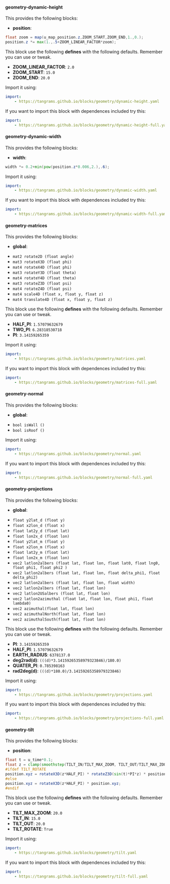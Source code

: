

#### geometry-dynamic-height [<i class='fa fa-github' aria-hidden='true'></i>](https://github.com/tangrams/blocks/tree/gh-pages//geometry/dynamic-height.yaml)
This provides the following blocks:

- **position**:

```glsl
float zoom = map(u_map_position.z,ZOOM_START,ZOOM_END,1.,0.);
position.z *= max(1.,.5+ZOOM_LINEAR_FACTOR*zoom);
```



This block use the following **defines** with the following defaults. Remember you can use or tweak.
 - **ZOOM_LINEAR_FACTOR**: ```2.0```
 - **ZOOM_START**: ```15.0```
 - **ZOOM_END**: ```20.0```


Import it using:

```yaml
import:
    - https://tangrams.github.io/blocks/geometry/dynamic-height.yaml
```




If you want to import this block with dependences included try this:

```yaml
import:
    - https://tangrams.github.io/blocks/geometry/dynamic-height-full.yaml
```




#### geometry-dynamic-width [<i class='fa fa-github' aria-hidden='true'></i>](https://github.com/tangrams/blocks/tree/gh-pages//geometry/dynamic-width.yaml)
This provides the following blocks:

- **width**:

```glsl
width *= 0.2+min(pow(position.z*0.006,2.),.6);
```



Import it using:

```yaml
import:
    - https://tangrams.github.io/blocks/geometry/dynamic-width.yaml
```




If you want to import this block with dependences included try this:

```yaml
import:
    - https://tangrams.github.io/blocks/geometry/dynamic-width-full.yaml
```




#### geometry-matrices [<i class='fa fa-github' aria-hidden='true'></i>](https://github.com/tangrams/blocks/tree/gh-pages//geometry/matrices.yaml)
This provides the following blocks:

- **global**:
 + `mat2 rotate2D (float angle) `
 + `mat3 rotateX3D (float phi) `
 + `mat4 rotateX4D (float phi) `
 + `mat3 rotateY3D (float theta) `
 + `mat4 rotateY4D (float theta) `
 + `mat3 rotateZ3D (float psi) `
 + `mat4 rotateZ4D (float psi) `
 + `mat4 scale4D (float x, float y, float z) `
 + `mat4 translate4D (float x, float y, float z) `

This block use the following **defines** with the following defaults. Remember you can use or tweak.
 - **HALF_PI**: ```1.57079632679```
 - **TWO_PI**: ```6.28318530718```
 - **PI**: ```3.14159265359```


Import it using:

```yaml
import:
    - https://tangrams.github.io/blocks/geometry/matrices.yaml
```




If you want to import this block with dependences included try this:

```yaml
import:
    - https://tangrams.github.io/blocks/geometry/matrices-full.yaml
```




#### geometry-normal [<i class='fa fa-github' aria-hidden='true'></i>](https://github.com/tangrams/blocks/tree/gh-pages//geometry/normal.yaml)
This provides the following blocks:

- **global**:
 + `bool isWall () `
 + `bool isRoof () `

Import it using:

```yaml
import:
    - https://tangrams.github.io/blocks/geometry/normal.yaml
```




If you want to import this block with dependences included try this:

```yaml
import:
    - https://tangrams.github.io/blocks/geometry/normal-full.yaml
```




#### geometry-projections [<i class='fa fa-github' aria-hidden='true'></i>](https://github.com/tangrams/blocks/tree/gh-pages//geometry/projections.yaml)
This provides the following blocks:

- **global**:
 + `float y2lat_d (float y) `
 + `float x2lon_d (float x) `
 + `float lat2y_d (float lat) `
 + `float lon2x_d (float lon) `
 + `float y2lat_m (float y) `
 + `float x2lon_m (float x) `
 + `float lat2y_m (float lat) `
 + `float lon2x_m (float lon) `
 + `vec2 latlon2albers (float lat, float lon, float lat0, float lng0, float phi1, float phi2 ) `
 + `vec2 latlon2albers (float lat, float lon, float delta_phi1, float delta_phi2) `
 + `vec2 latlon2albers (float lat, float lon, float width) `
 + `vec2 latlon2albers (float lat, float lon) `
 + `vec2 latlon2USalbers (float lat, float lon) `
 + `vec2 latlon2azimuthal (float lat, float lon, float phi1, float lambda0) `
 + `vec2 azimuthal(float lat, float lon) `
 + `vec2 azimuthalNorth(float lat, float lon) `
 + `vec2 azimuthalSouth(float lat, float lon) `

This block use the following **defines** with the following defaults. Remember you can use or tweak.
 - **PI**: ```3.14159265359```
 - **HALF_PI**: ```1.57079632679```
 - **EARTH_RADIUS**: ```6378137.0```
 - **deg2rad(d)**: ```(((d)*3.14159265358979323846)/180.0)```
 - **QUATER_PI**: ```0.785398163```
 - **rad2deg(d)**: ```(((d)*180.0)/3.14159265358979323846)```


Import it using:

```yaml
import:
    - https://tangrams.github.io/blocks/geometry/projections.yaml
```




If you want to import this block with dependences included try this:

```yaml
import:
    - https://tangrams.github.io/blocks/geometry/projections-full.yaml
```




#### geometry-tilt [<i class='fa fa-github' aria-hidden='true'></i>](https://github.com/tangrams/blocks/tree/gh-pages//geometry/tilt.yaml)
This provides the following blocks:

- **position**:

```glsl
float t = u_time*0.1; 
float z = clamp(smoothstep(TILT_IN/TILT_MAX_ZOOM, TILT_OUT/TILT_MAX_ZOOM, max(u_map_position.z/TILT_MAX_ZOOM,0.)*0.9), 0., 1.);
#ifdef TILT_ROTATE
position.xyz = rotateX3D(z*HALF_PI) * rotateZ3D(sin(t)*PI*z) * position.xyz;
#else
position.xyz = rotateX3D(z*HALF_PI) * position.xyz;
#endif
```



This block use the following **defines** with the following defaults. Remember you can use or tweak.
 - **TILT_MAX_ZOOM**: ```20.0```
 - **TILT_IN**: ```15.0```
 - **TILT_OUT**: ```20.0```
 - **TILT_ROTATE**: ```True```


Import it using:

```yaml
import:
    - https://tangrams.github.io/blocks/geometry/tilt.yaml
```




If you want to import this block with dependences included try this:

```yaml
import:
    - https://tangrams.github.io/blocks/geometry/tilt-full.yaml
```


